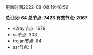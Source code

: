 更新时间2022-08-08 19:48:59

**总订阅: 64**
**总节点: 7423**
**有效节点: 2067**
- v2ray节点: 1679
- ss节点: 303
- trojan节点: 84
- ssr节点: 1
